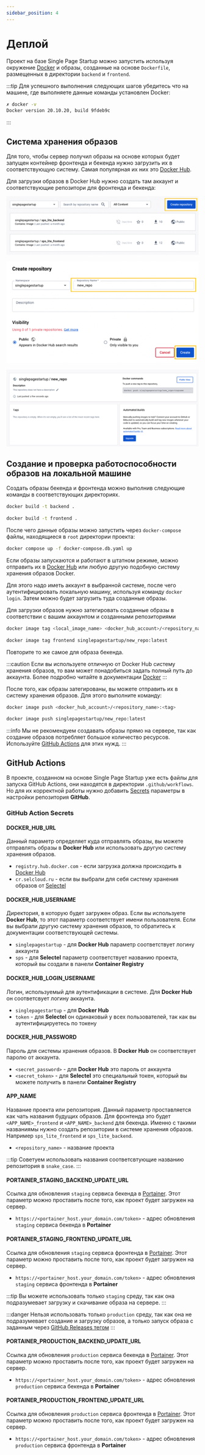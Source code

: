```yaml
---
sidebar_position: 4
---
```


# Деплой

Проект на базе Single Page Startup можно запустить используя окружение [Docker](https://www.docker.com/) и образы, созданные на основе `Dockerfile`, размещенных в директории `backend` и `frontend`.

:::tip
Для успешного выполнения следующих шагов убедитесь что на машине, где выполняете данные команды установлен Docker:

```bash
✗ docker -v
Docker version 20.10.20, build 9fdeb9c
```

:::

## Система хранения образов

Для того, чтобы сервер получил образы на основе которых будет запущен контейнер фронтенда и бекенда нужно загрузить их в соответствующую систему. Самая популярная их них это [Docker Hub](https://hub.docker.com/).

Для загрузки образов в Docker Hub нужно создать там аккаунт и соответствующие репозитори для фронтенда и бекенда:

![Create repo](./img/create-repository.png)

![Repo name](./img/add-repo-name.png)

![Created](./img/created.png)

## Создание и проверка работоспособности образов на локальной машине

Создать образы бекенда и фронтенда можно выполнив следующие команды в соответствующих директориях.

```bash title="Inside backend folder"
docker build -t backend .
```

```bash title="Inside frontend folder"
docker build -t frontend .
```

После чего данные образы можно запустить через `docker-compose` файлы, находящиеся в `root` директории проекта:

```bash title="Inside root folder"
docker compose up -f docker-compose.db.yaml up
```

Если образы запускаются и работают в штатном режиме, можно отправить их в [Docker Hub](https://hub.docker.com/) или любую другую подобную систему хранения образов Docker.

Для этого надо иметь аккаунт в выбранной системе, после чего аутентифицировать локальную машину, используя команду `docker login`. Затем можно будет загрузить туда созданные образы.

Для загрузки образов нужно затегировать созданные образы в соответствии с вашим аккаунтом и созданными репозиториями

```bash
docker image tag <local_image_name> <docker_hub_account>/<repository_name>:<tag>
```

```bash title="Example | Tagging frontend image"
docker image tag frontend singlepagestartup/new_repo:latest
```

Повторите то же самое для образа бекенда.

:::caution
Если вы используете отличную от Docker Hub систему хранения образов, то вам может понадобиться задать полный путь до аккаунта. Более подробно читайте в документации [Docker](https://docs.docker.com/engine/reference/commandline/push/#all-tags)
:::

После того, как образы затегированы, вы можете отправить их в систему хранения образов. Для этого выполните команду:

```bash
docker image push <docker_hub_account>/<repository_name>:<tag>
```

```bash title="Example | Push frontend image"
docker image push singlepagestartup/new_repo:latest
```

:::info
Мы не рекомендуем создавать образы прямо на сервере, так как создание образов потребляет большое количество ресурсов. Используйте [GitHub Actions](/docs/deployment/#github-actions) для этих нужд.
:::

## GitHub Actions

В проекте, созданном на основе Single Page Startup уже есть файлы для запуска GitHub Actions, они находятся в директории `.github/workflows`. Но для их корректной работы нужно добавить [Secrets](https://docs.github.com/ru/actions/security-guides/encrypted-secrets) параметры в настройки репозитория **GitHub**.

### GitHub Action Secrets

#### DOCKER_HUB_URL

Данный параметр определяет куда отправлять образы, вы можете отправлять образы в **Docker Hub** или использовать другую систему хранения образов.

- `registry.hub.docker.com` - если загрузка должна происходить в [Docker Hub](https://hub.docker.com/)
- `cr.selcloud.ru` - если вы выбрали для себя систему хранения образов от [Selectel](https://selectel.ru/services/cloud/container-registry/)

#### DOCKER_HUB_USERNAME

Директория, в которую будет загружен образ. Если вы используете **Docker Hub**, то этот параметр соответствует имени пользователя. Если вы выбрали другую систему хранения образов, то обратитесь к документации соответствующей системы.

- `singlepagestartup` - для **Docker Hub** параметр соответствует логину аккаунта
- `sps` - для **Selectel** параметр соответствует названию проекта, который вы создали в панели **Container Registry**

#### DOCKER_HUB_LOGIN_USERNAME

Логин, используемый для аутентификации в системе. Для **Docker Hub** он соответсвует логину аккаунта.

- `singlepagestartup` - для **Docker Hub**
- `token` - для **Selectel** он одинаковый у всех пользователей, так как вы аутентифицируетесь по токену

#### DOCKER_HUB_PASSWORD

Пароль для системы хранения образов. В **Docker Hub** он соответствует паролю от аккаунта.

- `<secret_password>` - для **Docker Hub** это пароль от аккаунта
- `<secret_token>` - для **Selectel** это специальный токен, который вы можете получить в панели **Container Registry**

#### APP_NAME

Название проекта или репозитория. Данный параметр проставляется как чать названия будущих образов. Для фронтенда это будет `<APP_NAME>_frontend` и `<APP_NAME>_backend` для бекенда. Именно с такими названиямы нужно создать репозитории в системе хранения образов. Например `sps_lite_frontend` и `sps_lite_backend`.

- `<repository_name>` - название проекта

:::tip
Советуем использовать названия соответсвтующие названию репозитория в `snake_case`.
:::

#### PORTAINER_STAGING_BACKEND_UPDATE_URL

Ссылка для обновления `staging` сервиса бекенда в [Portainer](https://www.portainer.io/). Этот параметр можно проставить после того, как проект будет загружен на сервер.

- `https://<portainer_host.your_domain.com/token>` - адрес обновления `staging` сервиса бекенда в **Portainer**

#### PORTAINER_STAGING_FRONTEND_UPDATE_URL

Ссылка для обновления `staging` сервиса фронтенда в [Portainer](https://www.portainer.io/). Этот параметр можно проставить после того, как проект будет загружен на сервер.

- `https://<portainer_host.your_domain.com/token>` - адрес обновления `staging` сервиса фронтенда в **Portainer**

:::tip
Вы можете использовать только `staging` среду, так как она подразумевает загрузку и скачивание образа на сервере.
:::

:::danger
Нельзя использовать только `production` среду, так как она не подразумевает создание и загрузку образов, а только запуск образа с заданным через [GitHub Releases тегом](https://docs.github.com/en/repositories/releasing-projects-on-github/managing-releases-in-a-repository)
:::

#### PORTAINER_PRODUCTION_BACKEND_UPDATE_URL

Ссылка для обновления `production` сервиса бекенда в [Portainer](https://www.portainer.io/). Этот параметр можно проставить после того, как проект будет загружен на сервер.

- `https://<portainer_host.your_domain.com/token>` - адрес обновления `production` сервиса бекенда в **Portainer**

#### PORTAINER_PRODUCTION_FRONTEND_UPDATE_URL

Ссылка для обновления `production` сервиса фронтенда в [Portainer](https://www.portainer.io/). Этот параметр можно проставить после того, как проект будет загружен на сервер.

- `https://<portainer_host.your_domain.com/token>` - адрес обновления `production` сервиса фронтенда в **Portainer**
